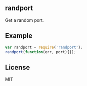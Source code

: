 
## randport

Get a random port.

## Example

```js
var randport = require('randport');
randport(function(err, port){});
```

## License

MIT
